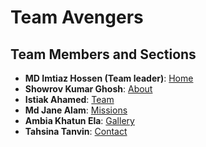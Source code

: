 # Team Avengers

## Team Members and Sections

- **MD Imtiaz Hossen (Team leader)**: [Home](#home)
- **Showrov Kumar Ghosh**: [About](#about)
- **Istiak Ahamed**: [Team](#team)
- **Md Jane Alam**: [Missions](#missions)
- **Ambia Khatun Ela**: [Gallery](#gallery)
- **Tahsina Tanvin**: [Contact](#contact)

